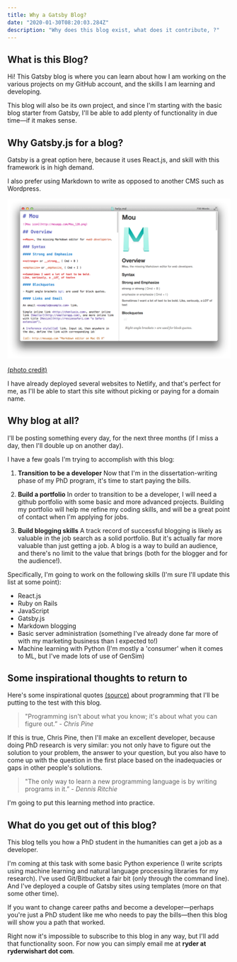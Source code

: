 ```yaml
---
title: Why a Gatsby Blog?
date: "2020-01-30T08:20:03.284Z"
description: "Why does this blog exist, what does it contribute, ?"
---
```

## What is this Blog?

Hi! This Gatsby blog is where you can learn about how I am working on the various projects on my GitHub account, and the skills I am learning and developing.

This blog will also be its own project, and since I'm starting with the basic blog starter from Gatsby, I'll be able to add plenty of functionality in due time—if it makes sense.

## Why Gatsby.js for a blog?

Gatsby is a great option here, because it uses React.js, and skill with this framework is in high demand.

I also prefer using Markdown to write as opposed to another CMS such as Wordpress.

![An example of Markdown](./markdown-example-medium.png)

[(photo credit)](https://miro.medium.com/max/1400/0*lzRmzAy5OICef7rK.png)

I have already deployed several websites to Netlify, and that's perfect for me, as I'll be able to start this site without picking or paying for a domain name.

## Why blog at all?

I'll be posting something every day, for the next three months (if I miss a day, then I'll double up on another day).

I have a few goals I'm trying to accomplish with this blog:

1. **Transition to be a developer** Now that I'm in the dissertation-writing phase of my PhD program, it's time to start paying the bills.

2. **Build a portfolio** In order to transition to be a developer, I will need a github portfolio with some basic and more advanced projects. Building my portfolio will help me refine my coding skills, and will be a great point of contact when I'm applying for jobs.

3. **Build blogging skills** A track record of successful blogging is likely as valuable in the job search as a solid portfolio. But it's actually far more valuable than just getting a job. A blog is a way to build an audience, and there's no limit to the value that brings (both for the blogger and for the audience!).

Specifically, I'm going to work on the following skills (I'm sure I'll update this list at some point):

- React.js
- Ruby on Rails
- JavaScript
- Gatsby.js
- Markdown blogging
- Basic server administration (something I've already done far more of with my marketing business than I expected to!)
- Machine learning with Python (I'm mostly a 'consumer' when it comes to ML, but I've made lots of use of GenSim)

## Some inspirational thoughts to return to

Here's some inspirational quotes [(source)](https://dev.to/jeremycmorgan/7-great-programming-quotes-o95) about programming that I'll be putting to the test with this blog.

>"Programming isn't about what you know; it's about what you can figure out.” _- Chris Pine_

If this is true, Chris Pine, then I'll make an excellent developer, because doing PhD research is very similar: you not only have to figure out the solution to your problem, the answer to your question, but you also have to come up with the question in the first place based on the inadequacies or gaps in other people's solutions.

>"The only way to learn a new programming language is by writing programs in it.” _- Dennis Ritchie_

I'm going to put this learning method into practice.

## What do you get out of this blog?

This blog tells you how a PhD student in the humanities can get a job as a developer.

I'm coming at this task with some basic Python experience (I write scripts using machine learning and natural language processing libraries for my research). I've used Git/Bitbucket a fair bit (only through the command line). And I've deployed a couple of Gatsby sites using templates (more on that some other time). 

If you want to change career paths and become a developer—perhaps you're just a PhD student like me who needs to pay the bills—then this blog will show you a path that worked.

Right now it's impossible to subscribe to this blog in any way, but I'll add that functionality soon. For now you can simply email me at **ryder at ryderwishart dot com**.
